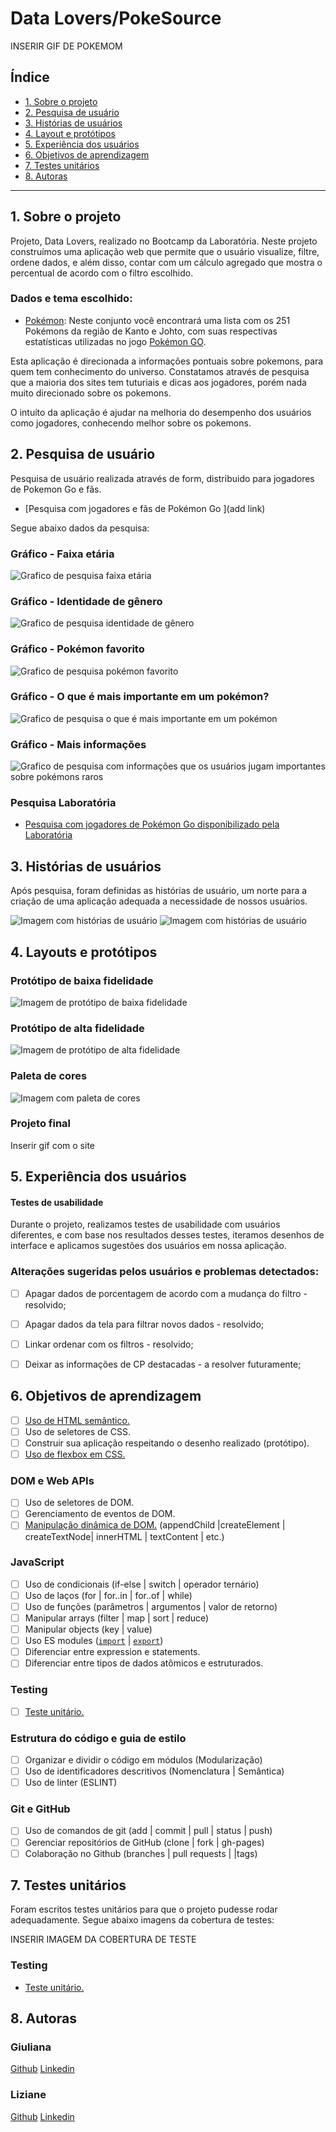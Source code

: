 # Data Lovers/PokeSource

INSERIR GIF DE POKEMOM
## Índice

- [1. Sobre o projeto](#1-sobre-o=projeto)
- [2. Pesquisa de usuário](#2-pesquisa-de-usuário)
- [3. Histórias de usuários](#3-histórias-de-usuários)
- [4. Layout e protótipos](#4-layout-e-protótipos)
- [5. Experiência dos usuários](#5-experiência-dos-usuários)
- [6. Objetivos de aprendizagem](#6-objetivos-de-aprendizagem)
- [7. Testes unitários](#7-testes-unitários)
- [8. Autoras](#8-autoras)


---

## 1. Sobre o projeto

Projeto, Data Lovers, realizado no Bootcamp da Laboratória.
Neste projeto construímos uma aplicação web que permite que o usuário visualize, filtre, ordene dados, e além disso, contar com um cálculo agregado que mostra o percentual de acordo com o filtro escolhido. 

### Dados e tema escolhido:

- [Pokémon](src/data/pokemon/pokemon.json): Neste conjunto você encontrará uma lista com os 251 Pokémons da região de Kanto e Johto, com suas respectivas estatísticas utilizadas no jogo [Pokémon GO](http://pokemongolive.com).

Esta aplicação é direcionada a informações pontuais sobre pokemons, para quem tem conhecimento do universo. Constatamos  através de pesquisa que a maioria dos sites tem tuturiais e dicas aos jogadores, porém nada muito direcionado sobre os pokemons. 

O intuíto da aplicação é ajudar na melhoria do desempenho dos usuários como jogadores, conhecendo melhor sobre os pokemons.

## 2. Pesquisa de usuário

Pesquisa de usuário realizada através de form, distribuido para jogadores de Pokemon Go e fãs.

- [Pesquisa com jogadores  e fãs de Pokémon Go ](add link)

Segue abaixo dados da pesquisa:

### Gráfico - Faixa etária
<img src="Faixa_Etária.png" alt="Grafico de pesquisa faixa etária">

### Gráfico - Identidade de gênero

<img src="Identidade_de_gênero.png" alt="Grafico de pesquisa identidade de gênero">

### Gráfico - Pokémon favorito

<img src="Pokémon_favorito.png" alt="Grafico de pesquisa pokémon favorito">

### Gráfico - O que é mais importante em um pokémon?

<img src="Mais_importante_em_um_Pokémon.png" alt="Grafico de pesquisa o que é mais importante em um pokémon">

### Gráfico - Mais informações
<img src="Mais_infos.png" alt="Grafico de pesquisa com informações que os usuários jugam importantes sobre pokémons raros">

### Pesquisa Laboratória

- [Pesquisa com jogadores de Pokémon Go disponibilizado pela Laboratória](src/data/pokemon/README.md)

## 3. Histórias de usuários

Após pesquisa, foram definidas as histórias de usuário, um norte para a criação de uma aplicação adequada a necessidade de nossos usuários.

<img src="historiadeusuario1e2.jpeg" alt="Imagem com histórias de usuário">

<img src="historiadeusuario3e4.jpeg" alt="Imagem com histórias de usuário">


## 4. Layouts e protótipos

### Protótipo de baixa fidelidade
<img src="Protótipo_Baixa_Fidelidade.png" alt="Imagem de protótipo de baixa fidelidade">

### Protótipo de alta fidelidade
<img src="prototipofigma.jpeg" alt="Imagem de protótipo de alta fidelidade">

### Paleta de cores
<img src="paletadecores.jpeg" alt="Imagem com paleta de cores">

### Projeto final

Inserir gif com o site

## 5. Experiência dos usuários

#### Testes de usabilidade

Durante o projeto, realizamos testes de usabilidade com usuários diferentes, e com base nos resultados desses testes, iteramos desenhos de interface e aplicamos sugestões dos usuários em nossa aplicação. 

### Alterações sugeridas pelos usuários e problemas detectados:


- [ ] Apagar dados de porcentagem de acordo com a mudança do filtro - resolvido;
- [ ] Apagar dados da tela para filtrar novos dados - resolvido;
- [ ] Linkar ordenar com os filtros - resolvido;
- [ ] Deixar as informações de CP destacadas - a resolver futuramente;


## 6. Objetivos de aprendizagem


- [ ] [Uso de HTML semântico.](https://developer.mozilla.org/en-US/docs/Glossary/Semantics#Semantics_in_HTML)
- [ ] Uso de seletores de CSS.
- [ ] Construir sua aplicação respeitando o desenho realizado (protótipo).
- [ ] [Uso de flexbox em CSS.](https://css-tricks.com/snippets/css/a-guide-to-flexbox/)

### DOM e Web APIs

- [ ] Uso de seletores de DOM.
- [ ] Gerenciamento de eventos de DOM.
- [ ] [Manipulação dinâmica de DOM.](https://developer.mozilla.org/pt-BR/docs/DOM/Referencia_do_DOM/Introdu%C3%A7%C3%A3o) (appendChild |createElement | createTextNode| innerHTML | textContent | etc.)

### JavaScript

- [ ] Uso de condicionais (if-else | switch | operador ternário)
- [ ] Uso de laços (for | for..in | for..of | while)
- [ ] Uso de funções (parâmetros | argumentos | valor de retorno)
- [ ] Manipular arrays (filter | map | sort | reduce)
- [ ] Manipular objects (key | value)
- [ ] Uso ES modules ([`import`](https://developer.mozilla.org/en-US/docs/Web/JavaScript/Reference/Statements/import) | [`export`](https://developer.mozilla.org/en-US/docs/Web/JavaScript/Reference/Statements/export))
- [ ] Diferenciar entre expression e statements.
- [ ] Diferenciar entre tipos de dados atômicos e estruturados.

### Testing

- [ ] [Teste unitário.](https://jestjs.io/docs/pt-BR/getting-started)

### Estrutura do código e guia de estilo

- [ ] Organizar e dividir o código em módulos (Modularização)
- [ ] Uso de identificadores descritivos (Nomenclatura | Semântica)
- [ ] Uso de linter (ESLINT)

### Git e GitHub

- [ ] Uso de comandos de git (add | commit | pull | status | push)
- [ ] Gerenciar repositórios de GitHub (clone | fork | gh-pages)
- [ ] Colaboração no Github (branches | pull requests | |tags)

## 7. Testes unitários

Foram escritos testes unitários para que o projeto pudesse rodar adequadamente.
Segue abaixo imagens da cobertura de testes:

INSERIR IMAGEM DA COBERTURA DE TESTE
### Testing

-  [Teste unitário.](https://jestjs.io/docs/pt-BR/getting-started)

## 8. Autoras
### Giuliana

[Github](https://github.com/Giuthamie)
[Linkedin](https://www.linkedin.com/in/giuliana-thami%C3%AA/)
### Liziane

[Github](https://github.com/lizianegarcia)
[Linkedin](https://www.linkedin.com/in/liziane-garcia-da-rosa-44ba8832/)

